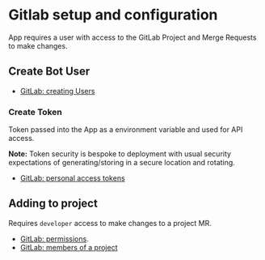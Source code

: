 # Gitlab setup and configuration

App requires a user with access to the GitLab Project and Merge Requests to make changes.

## Create Bot User

- [GitLab: creating Users](https://docs.gitlab.com/ee/user/profile/account/create_accounts.html)

### Create Token

Token passed into the App as a environment variable and used for API access.

**Note:** Token security is bespoke to deployment with usual security expectations of generating/storing in a secure
location and rotating.

- [GitLab: personal access tokens](https://docs.gitlab.com/ee/user/profile/personal_access_tokens.html)

## Adding to project

Requires `developer` access to make changes to a project MR.

- [GitLab: permissions](https://docs.gitlab.com/ee/user/permissions.html).
- [GitLab: members of a project](https://docs.gitlab.com/ee/user/project/members/)
